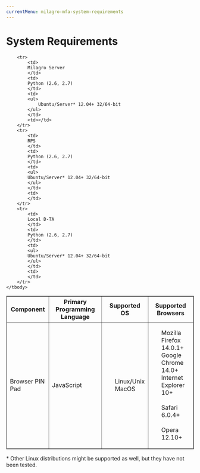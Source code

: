 ```yaml
---
currentMenu: milagro-mfa-system-requirements
---
```


<h1>System Requirements</h1>



<table border="1" cellpadding="0" cellspacing="0">
	<thead>
		<tr>
			<th>
			Component
			</th>
			<th>
			Primary Programming Language
			</th>
			<th>
			Supported OS
			</th>
			<th>
			Supported Browsers
			</th>
		</tr>
	</thead>
	<tbody>
		<tr>
			<td>
			Browser PIN Pad
			</td>
			<td>
			JavaScript
			</td>
			<td>
			<ul>
				Linux/Unix</br>
				MacOS</br>
			</ul>
			</td>
			<td>
			<ul>
				Mozilla Firefox 14.0.1+ </br>
				Google Chrome 14.0+ </br>
				Internet Explorer 10+ </br>
				<br>Safari 6.0.4+ </br>
				<br>Opera 12.10+ </br>
			</ul>
			</td>
		</tr>
		
		<tr>
			<td>
			Milagro Server
			</td>
			<td>
			Python (2.6, 2.7)
			</td>
			<td>
			<ul>
				Ubuntu/Server* 12.04+ 32/64-bit
			</ul>
			</td>
			<td></td>
		</tr>
		<tr>
			<td>
			RPS
			</td>
			<td>
			Python (2.6, 2.7)
			</td>
			<td>
			<ul>
			Ubuntu/Server* 12.04+ 32/64-bit
			</ul>
			</td>
			<td>
			</td>
		</tr>
		<tr>
			<td>
			Local D-TA
			</td>
			<td>
			Python (2.6, 2.7)
			</td>
			<td>
			<ul>
			Ubuntu/Server* 12.04+ 32/64-bit
			</ul>
			</td>
			<td>
			</td>
		</tr>
	</tbody>
</table>

<div class="info">* Other Linux distributions might be supported as well, but they&nbsp;have not been tested.</div>


